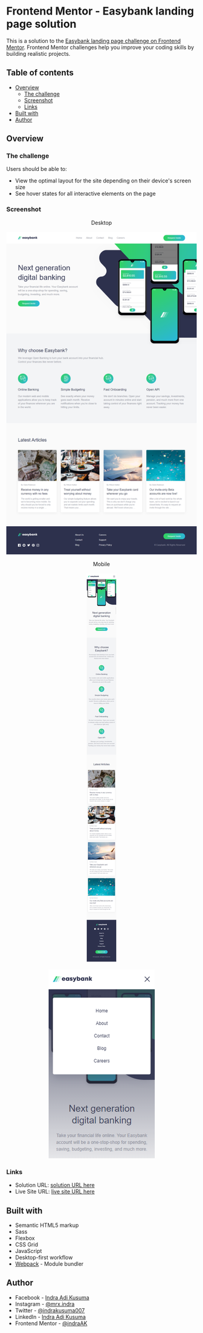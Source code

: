# Frontend Mentor - Easybank landing page solution

This is a solution to the [Easybank landing page challenge on Frontend Mentor](https://www.frontendmentor.io/challenges/easybank-landing-page-WaUhkoDN). Frontend Mentor challenges help you improve your coding skills by building realistic projects.

## Table of contents

-  [Overview](#overview)
   -  [The challenge](#the-challenge)
   -  [Screenshot](#screenshot)
   -  [Links](#links)
-  [Built with](#built-with)
-  [Author](#author)

## Overview

### The challenge

Users should be able to:

-  View the optimal layout for the site depending on their device's screen size
-  See hover states for all interactive elements on the page

### Screenshot

<p align="center">
   Desktop
   <br></br>
  <img width="600" src="./screenshot/desktop-version.png">
</p>

<p align="center">
   Mobile
   <br></br>
  <img src="./screenshot/mobile-version.png">
  <br></br>
  <img src="./screenshot/mobile-version-with-active-mobilenav.png">
</p>

### Links

-  Solution URL: [solution URL here](https://www.frontendmentor.io/solutions/responsive-fylo-dark-theme-landing-page-using-flex-and-css-grid-uAm1Ijy-bm)
-  Live Site URL: [live site URL here](https://youthful-liskov-5d664e.netlify.app/)

## Built with

-  Semantic HTML5 markup
-  Sass
-  Flexbox
-  CSS Grid
-  JavaScript
-  Desktop-first workflow
-  [Webpack](https://webpack.js.org/) - Module bundler

## Author

-  Facebook - [Indra Adi Kusuma](https:/facebook.com/profile.php?id=100009019826862)
-  Instagram - [@mrx.indra](https://instagram.com/mrx_indra)
-  Twitter - [@indrakusuma007](https://twitter.com/indrakusuma007?s=09)
-  LinkedIn - [Indra Adi Kusuma](https://www.linkedin.com/in/indra-adi-kusuma-a37955173)
-  Frontend Mentor - [@indraAK](https://www.frontendmentor.io/profile/indraAK)
